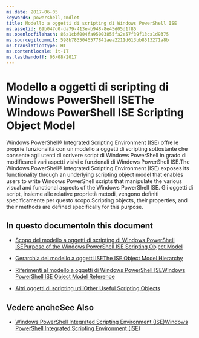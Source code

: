 ```yaml
---
ms.date: 2017-06-05
keywords: powershell,cmdlet
title: Modello a oggetti di scripting di Windows PowerShell ISE
ms.assetid: 69b047d0-da79-413e-b948-8e45d05d1f85
ms.openlocfilehash: 86a1cbf004fa95003855fa2e57f39f13ca1d9375
ms.sourcegitcommit: 598b7835046577841aea2211d613bb8513271a8b
ms.translationtype: HT
ms.contentlocale: it-IT
ms.lasthandoff: 06/08/2017
---
```

# <a name="the-windows-powershell-ise-scripting-object-model"></a><span data-ttu-id="249b8-103">Modello a oggetti di scripting di Windows PowerShell ISE</span><span class="sxs-lookup"><span data-stu-id="249b8-103">The Windows PowerShell ISE Scripting Object Model</span></span>
  <span data-ttu-id="249b8-104">Windows PowerShell® Integrated Scripting Environment (ISE) offre le proprie funzionalità con un modello a oggetti di scripting sottostante che consente agli utenti di scrivere script di Windows PowerShell in grado di modificare i vari aspetti visivi e funzionali di Windows PowerShell ISE.</span><span class="sxs-lookup"><span data-stu-id="249b8-104">The Windows PowerShell® Integrated Scripting Environment (ISE) exposes its functionality through an underlying scripting object model that enables users to write Windows PowerShell scripts that manipulate the various visual and functional aspects of the Windows PowerShell ISE.</span></span> <span data-ttu-id="249b8-105">Gli oggetti di script, insieme alle relative proprietà metodi, vengono definiti specificamente per questo scopo.</span><span class="sxs-lookup"><span data-stu-id="249b8-105">Scripting objects, their properties, and their methods are defined specifically for this purpose.</span></span>

## <a name="in-this-document"></a><span data-ttu-id="249b8-106">In questo documento</span><span class="sxs-lookup"><span data-stu-id="249b8-106">In this document</span></span>

-   [<span data-ttu-id="249b8-107">Scopo del modello a oggetti di scripting di Windows PowerShell ISE</span><span class="sxs-lookup"><span data-stu-id="249b8-107">Purpose of the Windows PowerShell ISE Scripting Object Model</span></span>](Purpose-of-the-Windows-PowerShell-ISE-Scripting-Object-Model.md)

-   [<span data-ttu-id="249b8-108">Gerarchia del modello a oggetti ISE</span><span class="sxs-lookup"><span data-stu-id="249b8-108">The ISE Object Model Hierarchy</span></span>](The-ISE-Object-Model-Hierarchy.md)

-   [<span data-ttu-id="249b8-109">Riferimenti al modello a oggetti di Windows PowerShell ISE</span><span class="sxs-lookup"><span data-stu-id="249b8-109">Windows PowerShell ISE Object Model Reference</span></span>](Windows-PowerShell-ISE-Object-Model-Reference.md)

-   [<span data-ttu-id="249b8-110">Altri oggetti di scripting utili</span><span class="sxs-lookup"><span data-stu-id="249b8-110">Other Useful Scripting Objects</span></span>](../../getting-started/cookbooks/Other-Useful-Scripting-Objects.md)

## <a name="see-also"></a><span data-ttu-id="249b8-111">Vedere anche</span><span class="sxs-lookup"><span data-stu-id="249b8-111">See Also</span></span>
- [<span data-ttu-id="249b8-112">Windows PowerShell Integrated Scripting Environment &#40;ISE&#41;</span><span class="sxs-lookup"><span data-stu-id="249b8-112">Windows PowerShell Integrated Scripting Environment &#40;ISE&#41;</span></span>](../../getting-started/fundamental/Windows-PowerShell-Integrated-Scripting-Environment--ISE-.md)

  
